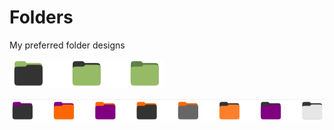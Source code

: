# Folders
My preferred folder designs

![Mint Demo](https://github.com/meetdilip/Folders/blob/master/Mint/Mint%20Demo.png)

![Folder Demo](https://github.com/meetdilip/Folders/blob/master/demo.png)
